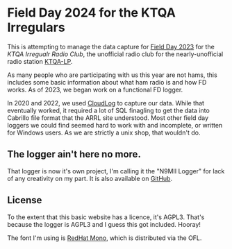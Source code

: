 # Field Day 2024 for the KTQA Irregulars

This is attempting to manage the data capture for [Field Day 2023](http://www.arrl.org/field-day) for the *KTQA Irregualr Radio Club*, the unofficial radio club for the nearly-unofficial radio station [KTQA-LP](https://ktqa.org).

As many people who are participating with us this year are not hams, this includes some basic information about what ham radio is and how FD works.  As of 2023, we began work on a functional FD logger.

In 2020 and 2022, we used [CloudLog](https://www.magicbug.co.uk/cloudlog/) to capture our data.   While that eventually worked, it required a lot of SQL finagling to get the data into Cabrillo file format that the ARRL site understood.  Most other field day loggers we could find seemed hard to work with and incomplete, or written for Windows users.  As we are strictly a unix shop, that wouldn't do.

## The logger ain't here no more.

That logger is now it's own project, I'm calling it the "N9MII Logger" for lack of any creativity on my part.   It is also available on [GitHub](https://github.com/refutationalist/fdlogger/).

## License

To the extent that this basic website has a licence, it's AGPL3.   That's because the logger is AGPL3 and I guess this got included.   Hooray!

The font I'm using is [RedHat Mono](https://github.com/RedHatOfficial/RedHatFont), which is distributed via the OFL.

